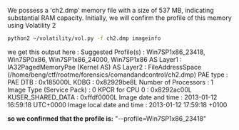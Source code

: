 We possess a 'ch2.dmp' memory file with a size of 537 MB, indicating substantial RAM capacity. Initially, we will confirm the profile of this memory using Volatility 2
```bash
python2 ~/volatility/vol.py -f ch2.dmp imageinfo
```
we get this output here :
Suggested Profile(s) : Win7SP1x86_23418, Win7SP0x86, Win7SP1x86_24000, Win7SP1x86
                     AS Layer1 : IA32PagedMemoryPae (Kernel AS)
                     AS Layer2 : FileAddressSpace (/home/beng/ctf/rootme/forensics/comandandcontrol/ch2.dmp)
                      PAE type : PAE
                           DTB : 0x185000L
                          KDBG : 0x82929be8L
          Number of Processors : 1
     Image Type (Service Pack) : 0
                KPCR for CPU 0 : 0x8292ac00L
             KUSER_SHARED_DATA : 0xffdf0000L
           Image date and time : 2013-01-12 16:59:18 UTC+0000
     Image local date and time : 2013-01-12 17:59:18 +0100
     
**so we confirmed that the profile is:** "--profile=Win7SP1x86_23418"


